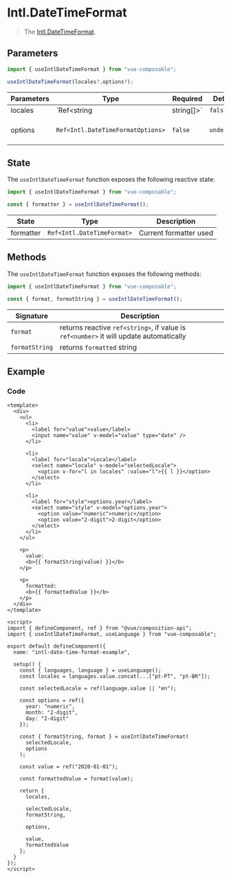 # Intl.DateTimeFormat

> The [Intl.DateTimeFormat](https://developer.mozilla.org/en-US/docs/Web/JavaScript/Reference/Global_Objects/Intl/DateTimeFormat).

## Parameters

```js
import { useIntlDateTimeFormat } from "vue-composable";

useIntlDateTimeFormat(locales?,options?);

```

| Parameters | Type                              | Required | Default     | Description                                                                                                                                                          |
| ---------- | --------------------------------- | -------- | ----------- | -------------------------------------------------------------------------------------------------------------------------------------------------------------------- |
| locales    | `Ref<string | string[]>`          | `false`  | `undefined` | Default locale passed to [Intl.DateTimeFormat](https://developer.mozilla.org/en-US/docs/Web/JavaScript/Reference/Global_Objects/Intl/DateTimeFormat/DateTimeFormat)  |
| options    | `Ref<Intl.DateTimeFormatOptions>` | `false`  | `undefined` | Default options passed to [Intl.DateTimeFormat](https://developer.mozilla.org/en-US/docs/Web/JavaScript/Reference/Global_Objects/Intl/DateTimeFormat/DateTimeFormat) |

## State

The `useIntlDateTimeFormat` function exposes the following reactive state:

```js
import { useIntlDateTimeFormat } from "vue-composable";

const { formatter } = useIntlDateTimeFormat();
```

| State     | Type                       | Description            |
| --------- | -------------------------- | ---------------------- |
| formatter | `Ref<Intl.DateTimeFormat>` | Current formatter used |

## Methods

The `useIntlDateTimeFormat` function exposes the following methods:

```js
import { useIntlDateTimeFormat } from "vue-composable";

const { format, formatString } = useIntlDateTimeFormat();
```

| Signature      | Description                                                                            |
| -------------- | -------------------------------------------------------------------------------------- |
| `format`       | returns reactive `ref<string>`, if value is `ref<number>` it will update automatically |
| `formatString` | returns `formatted` string                                                             |

## Example

<intl-date-time-format-example/>

### Code

```vue
<template>
  <div>
    <ul>
      <li>
        <label for="value">value</label>
        <input name="value" v-model="value" type="date" />
      </li>

      <li>
        <label for="locale">Locale</label>
        <select name="locale" v-model="selectedLocale">
          <option v-for="l in locales" :value="l">{{ l }}</option>
        </select>
      </li>

      <li>
        <label for="style">options.year</label>
        <select name="style" v-model="options.year">
          <option value="numeric">numeric</option>
          <option value="2-digit">2-digit</option>
        </select>
      </li>
    </ul>

    <p>
      value:
      <b>{{ formatString(value) }}</b>
    </p>

    <p>
      formatted:
      <b>{{ formattedValue }}</b>
    </p>
  </div>
</template>

<script>
import { defineComponent, ref } from "@vue/composition-api";
import { useIntlDateTimeFormat, useLanguage } from "vue-composable";

export default defineComponent({
  name: "intl-date-time-format-example",

  setup() {
    const { languages, language } = useLanguage();
    const locales = languages.value.concat(...["pt-PT", "pt-BR"]);

    const selectedLocale = ref(language.value || "en");

    const options = ref({
      year: "numeric",
      month: "2-digit",
      day: "2-digit"
    });

    const { formatString, format } = useIntlDateTimeFormat(
      selectedLocale,
      options
    );

    const value = ref("2020-01-01");

    const formattedValue = format(value);

    return {
      locales,

      selectedLocale,
      formatString,

      options,

      value,
      formattedValue
    };
  }
});
</script>
```
